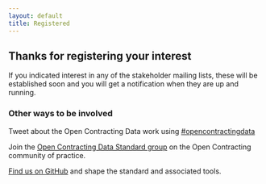 ```yaml
---
layout: default
title: Registered
---
```


## Thanks for registering your interest

If you indicated interest in any of the stakeholder mailing lists, these will be established soon and you will get a notification when they are up and running.

### Other ways to be involved

Tweet about the Open Contracting Data work using <a href="http://twitter.com/share?url=http://open-contracting.github.io&text=I just joined the Open Contracting Data Standard stakeholder group&hashtags=opencontractingdata">#opencontractingdata</a>

Join the <a href="http://pro-act.org/group/data-standards">Open Contracting Data Standard group</a> on the Open Contracting community of practice. 

<a href="https://github.com/open-contracting/">Find us on GitHub</a> and shape the standard and associated tools. 

